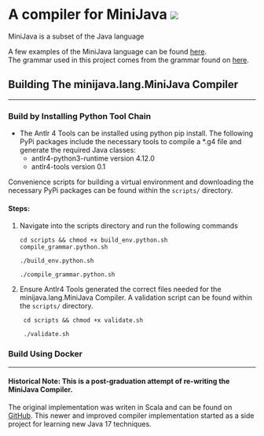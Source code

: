 # <span> A compiler for MiniJava <img src="https://img.icons8.com/color/48/000000/java-coffee-cup-logo--v1.png"/></span>
MiniJava is a subset of the Java language

A few examples of the MiniJava language can be found <a href="https://www.cambridge.org/resources/052182060X/">here</a>. <br>
The grammar used in this project comes from the grammar found on <a href="http://www.cs.tufts.edu/~sguyer/classes/comp181-2006/minijava.html">here</a>. <br>

## Building The minijava.lang.MiniJava Compiler

---
### Build by Installing Python Tool Chain
- The Antlr 4 Tools can be installed using python pip install. The following PyPi packages include the necessary tools to
compile a *.g4 file and generate the required Java classes:
    * antlr4-python3-runtime version 4.12.0
    * antlr4-tools version 0.1

Convenience scripts for building a virtual environment and downloading the necessary PyPi packages can
be found within the `scripts/` directory.

####  Steps:
1. Navigate into the scripts directory and run the following commands
    ```shell 
    cd scripts && chmod +x build_env.python.sh compile_grammar.python.sh
    ````
   ```shell
   ./build_env.python.sh 
    ```
   ```shell
   ./compile_grammar.python.sh 
    ```
2. Ensure Antlr4 Tools generated the correct files needed for the minijava.lang.MiniJava Compiler. A validation script
can be found within the `scripts/` directory.
   ```shell
    cd scripts && chmod +x validate.sh 
    ```
   ```shell
    ./validate.sh
   ```

### Build Using Docker

---
#### Historical Note: This is a post-graduation attempt of re-writing the MiniJava Compiler.
The original implementation was writen in Scala and can be found on [GitHub](https://github.com/gmaldona/minijava).
This newer and improved compiler implementation started as a side project for learning new Java 17 techniques.
